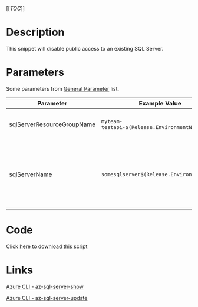 [[_TOC_]]

# Description
This snippet will disable public access to an existing SQL Server.

# Parameters
Some parameters from [General Parameter](/Azure/Azure-CLI-Snippets) list.

| Parameter | Example Value | Description |
|--|--|--|
| sqlServerResourceGroupName | `myteam-testapi-$(Release.EnvironmentName)` | The name of the resource group the SQL server is in|
| sqlServerName | `somesqlserver$(Release.EnvironmentName)` | The name for the SQL Server resource. It's recommended to use just alphanumerical characters without hyphens etc.|
	

# Code
[Click here to download this script](../../../../src/SQL-Server/Public-Access/Disable-public-access-for-SQL-Server.ps1)


# Links

[Azure CLI - az-sql-server-show](https://docs.microsoft.com/en-us/cli/azure/sql/server?view=azure-cli-latest#az-sql-server-show)

[Azure CLI - az-sql-server-update](https://docs.microsoft.com/en-us/cli/azure/sql/server?view=azure-cli-latest#az-sql-server-update)